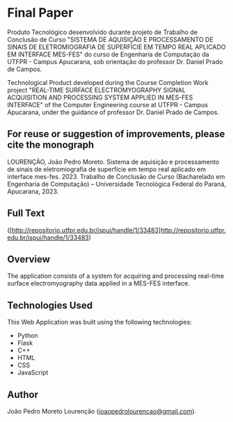 # Final Paper

Produto Tecnológico desenvolvido durante projeto de Trabalho de Conclusão de Curso "SISTEMA DE AQUISIÇÃO E PROCESSAMENTO DE SINAIS DE ELETROMIOGRAFIA DE SUPERFÍCIE EM TEMPO REAL APLICADO EM INTERFACE MES-FES" do curso de Engenharia de Computação da UTFPR - Campus Apucarana, sob orientação do professor Dr. Daniel Prado de Campos. 

Technological Product developed during the Course Completion Work project "REAL-TIME SURFACE ELECTROMYOGRAPHY SIGNAL ACQUISITION AND PROCESSING SYSTEM APPLIED IN MES-FES INTERFACE" of the Computer Engineering course at UTFPR - Campus Apucarana, under the guidance of professor Dr. Daniel Prado de Campos.

## For reuse or suggestion of improvements, please cite the monograph
LOURENÇÃO, João Pedro Moreto. Sistema de aquisição e processamento de sinais de eletromiografia de superfície em tempo real aplicado em interface mes-fes. 2023. Trabalho de Conclusão de Curso (Bacharelado em Engenharia de Computação) – Universidade Tecnológica Federal do Paraná, Apucarana, 2023.

## Full Text
([http://repositorio.utfpr.edu.br/jspui/handle/1/33483]http://repositorio.utfpr.edu.br/jspui/handle/1/33483)

## Overview

The application consists of a system for acquiring and processing real-time surface electromyography data applied in a MES-FES interface.

## Technologies Used

This Web Application was built using the following technologies:

- Python
- Flask
- C++
- HTML
- CSS
- JavaScript

## Author

João Pedro Moreto Lourenção ([joaopedrolourencao@gmail.com](mailto:joaopedrolourencao@gmail.com)).
